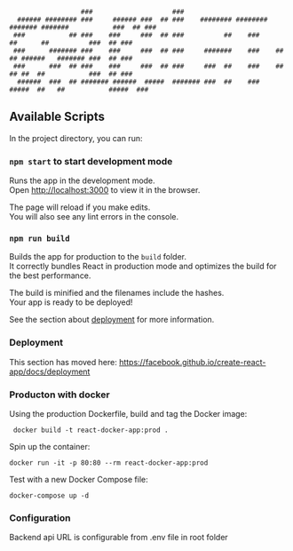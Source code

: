 ```
                  ###                    ###                                                           
  ###### ######## ###     ###### ###  ## ###    ######## ######## ####### #######           ###  ## ###
 ###           ## ###    ###     ###  ## ###          ##    ###         ##      ##          ###  ## ###
 ###      ####### ###    ###     ###  ## ###     #######    ###    ##   ## ######   ####### ###  ## ###
 ###      ###  ## ###    ###     ###  ## ###     ###  ##    ###    ##   ## ##  ##           ###  ## ###
  ######  ###  ## ####### ######  #####  ####### ###  ##    ###     #####  ##   ##           #####  ###
```

## Available Scripts

In the project directory, you can run:

### `npm start` to start development mode

Runs the app in the development mode.<br />
Open [http://localhost:3000](http://localhost:3000) to view it in the browser.

The page will reload if you make edits.<br />
You will also see any lint errors in the console.

### `npm run build`

Builds the app for production to the `build` folder.<br />
It correctly bundles React in production mode and optimizes the build for the best performance.

The build is minified and the filenames include the hashes.<br />
Your app is ready to be deployed!

See the section about [deployment](https://facebook.github.io/create-react-app/docs/deployment) for more information.

### Deployment

This section has moved here: https://facebook.github.io/create-react-app/docs/deployment

### Producton with docker

Using the production Dockerfile, build and tag the Docker image:
```
 docker build -t react-docker-app:prod .
```
Spin up the container:
```
docker run -it -p 80:80 --rm react-docker-app:prod
```

Test with a new Docker Compose file:

```
docker-compose up -d
```

### Configuration
Backend api URL is configurable from .env file in root folder
